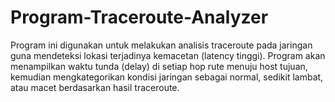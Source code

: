 # Program-Traceroute-Analyzer
Program ini digunakan untuk melakukan analisis traceroute pada jaringan guna mendeteksi lokasi terjadinya kemacetan (latency tinggi). Program akan menampilkan waktu tunda (delay) di setiap hop rute menuju host tujuan, kemudian mengkategorikan kondisi jaringan sebagai normal, sedikit lambat, atau macet berdasarkan hasil traceroute.
